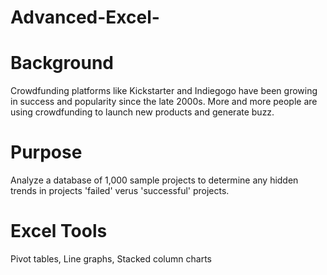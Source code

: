 # Advanced-Excel-

# Background
Crowdfunding platforms like Kickstarter and Indiegogo have been growing in success and popularity since the late 2000s. More and more people are using crowdfunding to launch new products and generate buzz. 

# Purpose
Analyze a database of 1,000 sample projects to determine any hidden trends in projects 'failed' verus 'successful' projects. 

# Excel Tools
Pivot tables, Line graphs, Stacked column charts 
